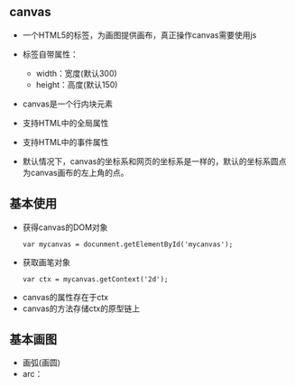 ## canvas
- 一个HTML5的标签，为画图提供画布，真正操作canvas需要使用js
- 标签自带属性：
  - width：宽度(默认300)
  - height：高度(默认150)
- canvas是一个行内块元素
- 支持HTML中的全局属性
- 支持HTML中的事件属性

- 默认情况下，canvas的坐标系和网页的坐标系是一样的，默认的坐标系圆点为canvas画布的左上角的点。
## 基本使用
- 获得canvas的DOM对象
    ```
    var mycanvas = docunment.getElementById('mycanvas');
    ```
- 获取画笔对象
    ```
    var ctx = mycanvas.getContext('2d');
    ```
- canvas的属性存在于ctx
- canvas的方法存储ctx的原型链上

## 基本画图
- 画弧(画圆)
- arc：